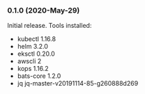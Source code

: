 ### 0.1.0 (2020-May-29)

Initial release. Tools installed:
   * kubectl 1.16.8
   * helm 3.2.0
   * eksctl 0.20.0
   * awscli 2
   * kops 1.16.2
   * bats-core 1.2.0
   * jq jq-master-v20191114-85-g260888d269
